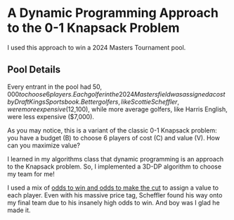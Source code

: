 # A Dynamic Programming Approach to the 0-1 Knapsack Problem

I used this approach to win a 2024 Masters Tournament pool.

## Pool Details

Every entrant in the pool had $50,000 to choose 6 players. Each golfer in the 2024 Masters field was assigned a cost by DraftKings Sportsbook. Better golfers, like Scottie Scheffler, were more expensive ($12,100), while more average golfers, like Harris English, were less expensive ($7,000).

As you may notice, this is a variant of the classic 0-1 Knapsack problem: you have a budget \(B\) to choose 6 players of cost \(C\) and value \(V\). How can you maximize value?

I learned in my algorithms class that dynamic programming is an approach to the Knapsack problem. So, I implemented a 3D-DP algorithm to choose my team for me!

I used a mix of [odds to win and odds to make the cut](https://docs.google.com/spreadsheets/d/1ymUrt8fDtR63FEUxqXPjQkjDtADuj_a6ysMEdsL70p8/edit?gid=0#gid=0) to assign a value to each player. Even with his massive price tag, Scheffler found his way onto my final team due to his insanely high odds to win. And boy was I glad he made it.
